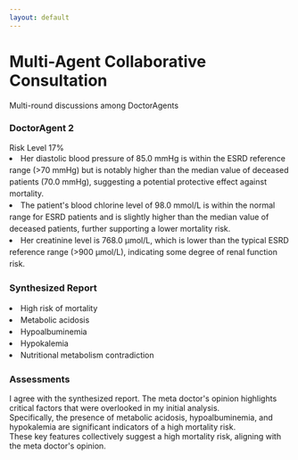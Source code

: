 ```yaml
---
layout: default
---
```


<div class="text-center -mt-8">
  <h1 class="text-3xl font-bold text-indigo-800 mb-2">Multi-Agent Collaborative Consultation</h1>
  <p class="text-gray-600">Multi-round discussions among DoctorAgents</p>
</div>

<div class="grid grid-cols-3 gap-1 max-w-4xl mx-auto -mt-2">
  <div class="relative bg-green-50 rounded-2xl p-3 shadow-lg hover:shadow-xl transition-all duration-300 w-110%">
    <div class="absolute -top-6 left-1/2 -translate-x-1/2">
      <carbon:ai class="text-4xl text-emerald-600 bg-white rounded-full p-2 shadow-md" />
    </div>
    <h3 class="text-xl font-bold text-green-800 mb-4 mt-2">DoctorAgent 2</h3>
    <div class="space-y-2 text-sm leading-relaxed">
    <div class="flex justify-between mb-2">
      <span><carbon:warning class="flex-shrink-0 text-green-500 mr-2" /> Risk Level</span>
      <span>17%</span>
    </div>
    <div class="h-2 bg-gray-200 rounded-full overflow-hidden">
      <div class="w-1/6 h-full bg-green-500 animate-progress"></div>
    </div>
    <div class="bg-white rounded-lg">
        <li>Her diastolic blood pressure of 85.0 mmHg is within the ESRD reference range (>70 mmHg) but is notably higher than the median value of deceased patients (70.0 mmHg), suggesting a potential protective effect against mortality.</li>
        <li>The patient's blood chlorine level of 98.0 mmol/L is within the normal range for ESRD patients and is slightly higher than the median value of deceased patients, further supporting a lower mortality risk.</li>
        <li>Her creatinine level is 768.0 μmol/L, which is lower than the typical ESRD reference range (>900 μmol/L), indicating some degree of renal function risk.</li>
    </div>
    </div>
  </div>

  <div class="relative top-1/2 left-1/2 -translate-x-1/2 -translate-y-1/2 w-48">
    <div class="bg-yellow-50 rounded-lg p-3 border border-yellow-200">
      <h3 class="font-bold text-yellow-800 text-center text-sm mb-2">Synthesized Report</h3>
      <div class="text-xs text-gray-600 leading-tight">
        <li>High risk of mortality</li>
        <li>Metabolic acidosis</li>
        <li>Hypoalbuminemia</li>
        <li>Hypokalemia</li>
        <li>Nutritional metabolism contradiction</li>
      </div>
    </div>
    <div>
      <Arrow x1="0" y1="200" x2="280" y2="200" />
    </div>
  </div>

  <div class="relative">
    <div class="relative bg-green-50 rounded-2xl p-3 shadow-lg hover:shadow-xl transition-all duration-300 w-115% -ml-5">
      <div class="absolute -top-6 left-1/2 -translate-x-1/2">
        <carbon:ai class="text-4xl text-green-600 bg-white rounded-full p-2 shadow-md" />
      </div>
      <h3 class="text-xl font-bold text-green-800 mb-4 mt-2">Assessments</h3>
      <div class="space-y-2 text-sm leading-relaxed">
        <div class="bg-white rounded-lg">
          I agree with the synthesized report. The meta doctor's opinion highlights critical factors that were overlooked in my initial analysis. <br>
          Specifically, the presence of metabolic acidosis, hypoalbuminemia, and hypokalemia are significant indicators of a high mortality risk. <br>
          These key features collectively suggest a high mortality risk, aligning with the meta doctor's opinion.
        </div>
      </div>
    </div>
  </div>
</div>

<style>
li {
  line-height: 1.5;
}
</style>